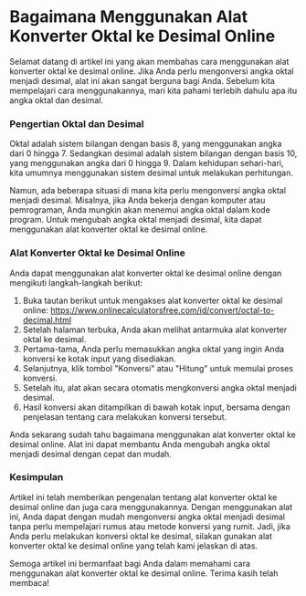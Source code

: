 Bagaimana Menggunakan Alat Konverter Oktal ke Desimal Online
============================================================

Selamat datang di artikel ini yang akan membahas cara menggunakan alat konverter oktal ke desimal online. Jika Anda perlu mengonversi angka oktal menjadi desimal, alat ini akan sangat berguna bagi Anda. Sebelum kita mempelajari cara menggunakannya, mari kita pahami terlebih dahulu apa itu angka oktal dan desimal.

### Pengertian Oktal dan Desimal

Oktal adalah sistem bilangan dengan basis 8, yang menggunakan angka dari 0 hingga 7. Sedangkan desimal adalah sistem bilangan dengan basis 10, yang menggunakan angka dari 0 hingga 9. Dalam kehidupan sehari-hari, kita umumnya menggunakan sistem desimal untuk melakukan perhitungan.

Namun, ada beberapa situasi di mana kita perlu mengonversi angka oktal menjadi desimal. Misalnya, jika Anda bekerja dengan komputer atau pemrograman, Anda mungkin akan menemui angka oktal dalam kode program. Untuk mengubah angka oktal menjadi desimal, kita dapat menggunakan alat konverter oktal ke desimal online.

### Alat Konverter Oktal ke Desimal Online

Anda dapat menggunakan alat konverter oktal ke desimal online dengan mengikuti langkah-langkah berikut:

1. Buka tautan berikut untuk mengakses alat konverter oktal ke desimal online: <https://www.onlinecalculatorsfree.com/id/convert/octal-to-decimal.html>
2. Setelah halaman terbuka, Anda akan melihat antarmuka alat konverter oktal ke desimal.
3. Pertama-tama, Anda perlu memasukkan angka oktal yang ingin Anda konversi ke kotak input yang disediakan.
4. Selanjutnya, klik tombol "Konversi" atau "Hitung" untuk memulai proses konversi.
5. Setelah itu, alat akan secara otomatis mengkonversi angka oktal menjadi desimal.
6. Hasil konversi akan ditampilkan di bawah kotak input, bersama dengan penjelasan tentang cara melakukan konversi tersebut.

Anda sekarang sudah tahu bagaimana menggunakan alat konverter oktal ke desimal online. Alat ini dapat membantu Anda mengubah angka oktal menjadi desimal dengan cepat dan mudah.

### Kesimpulan

Artikel ini telah memberikan pengenalan tentang alat konverter oktal ke desimal online dan juga cara menggunakannya. Dengan menggunakan alat ini, Anda dapat dengan mudah mengonversi angka oktal menjadi desimal tanpa perlu mempelajari rumus atau metode konversi yang rumit. Jadi, jika Anda perlu melakukan konversi oktal ke desimal, silakan gunakan alat konverter oktal ke desimal online yang telah kami jelaskan di atas.

Semoga artikel ini bermanfaat bagi Anda dalam memahami cara menggunakan alat konverter oktal ke desimal online. Terima kasih telah membaca!